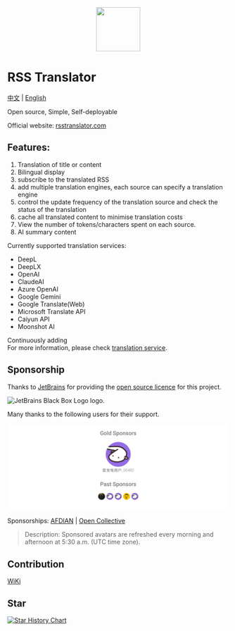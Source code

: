 <div align="center">
<img src="/assets/logo.svg" width="100" height="100">
</div>

# RSS Translator
[中文](/) | [English](/en)

Open source, Simple, Self-deployable

Official website: [rsstranslator.com](https://rsstranslator.com)

## Features:

1. Translation of title or content
2. Bilingual display
3. subscribe to the translated RSS
4. add multiple translation engines, each source can specify a translation engine
5. control the update frequency of the translation source and check the status of the translation
6. cache all translated content to minimise translation costs
7. View the number of tokens/characters spent on each source.
8. AI summary content
   
Currently supported translation services:

- DeepL
- DeepLX
- OpenAI
- ClaudeAI
- Azure OpenAI
- Google Gemini
- Google Translate(Web)
- Microsoft Translate API
- Caiyun API
- Moonshot AI

Continuously adding   
For more information, please check [translation service](translator.md).

## Sponsorship

Thanks to [JetBrains](https://www.jetbrains.com/) for providing the [open source licence](https://www.jetbrains.com/community/opensource/) for this project.

<img src="/assets/jb_square.svg" alt="JetBrains Black Box Logo logo." width="150" height="150">

Many thanks to the following users for their support.

<p align="center">
  <a href="https://raw.githubusercontent.com/versun/54321-Weekly/main/scripts/sponsorkit/sponsorkit/sponsors.svg">
    <img src='https://raw.githubusercontent.com/versun/54321-Weekly/main/scripts/sponsorkit/sponsorkit/sponsors.svg'/>
  </a>
</p>

Sponsorships: [AFDIAN](https://afdian.net/a/versun) | [Open Collective](https://opencollective.com/rsstranslator)
> Description: Sponsored avatars are refreshed every morning and afternoon at 5:30 a.m. (UTC time zone).

## Contribution

[WiKi](https://github.com/rss-translator/RSS-Translator/wiki)

## Star

[![Star History Chart](https://api.star-history.com/svg?repos=rss-translator/RSS-Translator&type=Date)](https://star-history.com/#rss-translator/RSS-Translator&Date)


